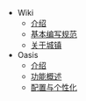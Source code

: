 
- Wiki
  - [介绍](/wiki/index.md)
  - [基本编写规范](/wiki/manual.md)
  - [关于城镇](/wiki/about-realms.md)
- Oasis
  - [介绍](/oasis/index.md)
  - [功能概述](/oasis/standard.md)
  - [配置与个性化](/oasis/custom-preferrence.md)